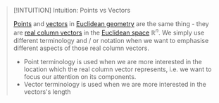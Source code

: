 >[!INTUITION] Intuition: Points vs Vectors
>
>[Points](Points%20in%20Geometry.md) and [vectors](Vectors%20in%20Geometry.md) in [Euclidean geometry](../Euclidean%20Geometry.md) are the same thing - they are [real column vectors](../../../Algebra/Linear%20Algebra/Matrices/Row%20and%20Column%20Vectors/Real%20Vectors/Real%20Vector.md) in the [Euclidean space](../Euclidean%20Space/Euclidean%20Space.md) $\mathbb{R}^n$. We simply use different terminology and / or notation when we want to emphasise different aspects of those real column vectors.
>
>- Point terminology is used when we are more interested in the location which the real column vector represents, i.e. we want to focus our attention on its components.
>- Vector terminology is used when we are more interested in the vectors's length 
>